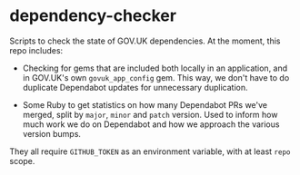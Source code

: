 # dependency-checker

Scripts to check the state of GOV.UK dependencies. At the moment,
this repo includes:

- Checking for gems that are included both locally in an application,
  and in GOV.UK's own `govuk_app_config` gem. This way, we don't have
  to do duplicate Dependabot updates for unnecessary duplication.

- Some Ruby to get statistics on how many Dependabot PRs we've merged,
  split by `major`, `minor` and `patch` version. Used to inform how
  much work we do on Dependabot and how we approach the various
  version bumps.

They all require `GITHUB_TOKEN` as an environment variable, with at
least `repo` scope.
